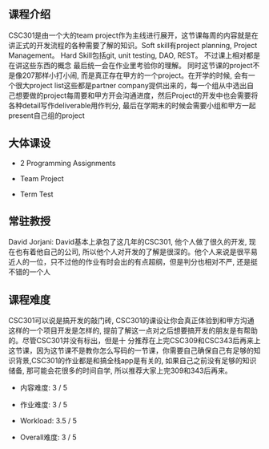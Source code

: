 ## 课程介绍
CSC301是由一个大的team project作为主线进行展开，这节课每周的内容就是在讲正式的开发流程的各种需要了解的知识。Soft skill有project planning, Project Management。 Hard Skill包括git, 
unit testing, DAO, REST。 不过课上相对都是在讲这些东西的概念 最后统一会在作业里考验你的理解。 同时这节课的project不是像207那样小打小闹, 而是真正存在甲方的一个project。在开学的时候,
会有一个很大project list这些都是partner company提供出来的，每一个组从中选出自己想要做的project每周要和甲方开会沟通进度，然后Project的开发中也会需要将各种detail写作deliverable用作判分, 最后在学期末的时候会需要小组和甲方一起present自己组的project

## 大体课设
- 2 Programming Assignments
  
- Team Project
  
- Term Test

## 常驻教授
David Jorjani: David基本上承包了这几年的CSC301, 他个人做了很久的开发, 现在也有着他自己的公司, 所以他个人对开发的了解是很深的。他个人来说是很平易近人的一位，只不过他的作业有时会出的有点超纲，但是判分也相对不严, 还是挺不错的一个人

## 课程难度
CSC301可以说是搞开发的敲门砖, CSC301的课设让你会真正体验到和甲方沟通这样的一个项目开发是怎样的, 提前了解这一点对之后想要搞开发的朋友是有帮助的。尽管CSC301并没有标出，但是十
分推荐在上完CSC309和CSC343后再来上这节课，因为这节课不是教你怎么写码的一节课，你需要自己确保自己有足够的知识背景,CSC301的作业都是和搞全栈app是有关的, 如果自己之前没有足够的知识储备, 那可能会花很多的时间自学, 所以推荐大家上完309和343后再来。

- 内容难度: 3 / 5

- 作业难度: 3 / 5

- Workload: 3.5 / 5

- Overall难度: 3 / 5

